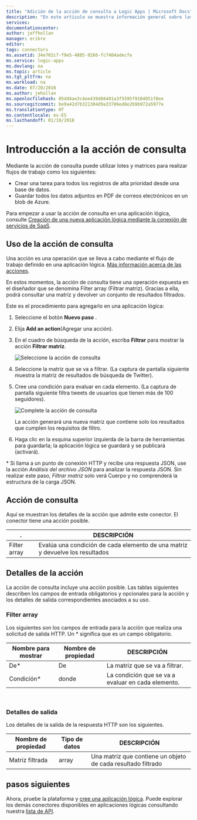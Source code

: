 ```yaml
---
title: "Adición de la acción de consulta a Logic Apps | Microsoft Docs"
description: "En este artículo se muestra información general sobre las acciones de consulta para realizar acciones como Filter array (Filtrar matriz)."
services: 
documentationcenter: 
author: jeffhollan
manager: erikre
editor: 
tags: connectors
ms.assetid: 34e702c7-f9e5-4885-9266-fc7404adecfe
ms.service: logic-apps
ms.devlang: na
ms.topic: article
ms.tgt_pltfrm: na
ms.workload: na
ms.date: 07/20/2016
ms.author: jehollan
ms.openlocfilehash: 05dd4ae3c4ee439d66401a3f5595f9104051f8ee
ms.sourcegitcommit: be9a42d7b321304d9a33786ed8e2b9b972a5977e
ms.translationtype: HT
ms.contentlocale: es-ES
ms.lasthandoff: 01/19/2018
---
```

# <a name="get-started-with-the-query-action"></a>Introducción a la acción de consulta
Mediante la acción de consulta puede utilizar lotes y matrices para realizar flujos de trabajo como los siguientes:

* Crear una tarea para todos los registros de alta prioridad desde una base de datos.
* Guardar todos los datos adjuntos en PDF de correos electrónicos en un blob de Azure.

Para empezar a usar la acción de consulta en una aplicación lógica, consulte [Creación de una nueva aplicación lógica mediante la conexión de servicios de SaaS](../logic-apps/quickstart-create-first-logic-app-workflow.md).

## <a name="use-the-query-action"></a>Uso de la acción de consulta
Una acción es una operación que se lleva a cabo mediante el flujo de trabajo definido en una aplicación lógica. [Más información acerca de las acciones](connectors-overview.md).  

En estos momentos, la acción de consulta tiene una operación expuesta en el diseñador que se denomina Filter array (Filtrar matriz). Gracias a ella, podrá consultar una matriz y devolver un conjunto de resultados filtrados.

Este es el procedimiento para agregarlo en una aplicación lógica:

1. Seleccione el botón **Nuevo paso** .
2. Elija **Add an action**(Agregar una acción).
3. En el cuadro de búsqueda de la acción, escriba **Filtrar** para mostrar la acción **Filtrar matriz**.
   
    ![Seleccione la acción de consulta](./media/connectors-native-query/using-action-1.png)
4. Seleccione la matriz que se va a filtrar. (La captura de pantalla siguiente muestra la matriz de resultados de búsqueda de Twitter).
5. Cree una condición para evaluar en cada elemento. (La captura de pantalla siguiente filtra tweets de usuarios que tienen más de 100 seguidores).
   
    ![Complete la acción de consulta](./media/connectors-native-query/using-action-2.png)
   
    La acción generará una nueva matriz que contiene solo los resultados que cumplen los requisitos de filtro.
6. Haga clic en la esquina superior izquierda de la barra de herramientas para guardarla; la aplicación lógica se guardará y se publicará (activará).

\* Si llama a un punto de conexión HTTP y recibe una respuesta JSON, use la acción _Análisis del archivo JSON_ para analizar la respuesta JSON. Sin realizar este paso, _Filtrar matriz_ solo verá Cuerpo y no comprenderá la estructura de la carga JSON.

## <a name="query-action"></a>Acción de consulta
Aquí se muestran los detalles de la acción que admite este conector. El conector tiene una acción posible.

| . | DESCRIPCIÓN |
| --- | --- |
| Filter array |Evalúa una condición de cada elemento de una matriz y devuelve los resultados |

## <a name="action-details"></a>Detalles de la acción
La acción de consulta incluye una acción posible. Las tablas siguientes describen los campos de entrada obligatorios y opcionales para la acción y los detalles de salida correspondientes asociados a su uso.

### <a name="filter-array"></a>Filter array
Los siguientes son los campos de entrada para la acción que realiza una solicitud de salida HTTP.
Un * significa que es un campo obligatorio.

| Nombre para mostrar | Nombre de propiedad | DESCRIPCIÓN |
| --- | --- | --- |
| De* |De |La matriz que se va a filtrar. |
| Condición* |donde |La condición que se va a evaluar en cada elemento. |

<br>

### <a name="output-details"></a>Detalles de salida
Los detalles de la salida de la respuesta HTTP son los siguientes.

| Nombre de propiedad | Tipo de datos | DESCRIPCIÓN |
| --- | --- | --- |
| Matriz filtrada |array |Una matriz que contiene un objeto de cada resultado filtrado |

## <a name="next-steps"></a>pasos siguientes
Ahora, pruebe la plataforma y [cree una aplicación lógica](../logic-apps/quickstart-create-first-logic-app-workflow.md). Puede explorar los demás conectores disponibles en aplicaciones lógicas consultando nuestra [lista de API](apis-list.md).

